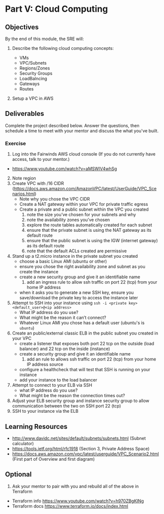# Part V: Cloud Computing

## Objectives
By the end of this module, the SRE will:
1. Describe the following cloud computing concepts:
    - VMs
    - VPC/Subnets
    - Regions/Zones
    - Security Groups
    - LoadBalncing
    - Gateways
    - Routes

2. Setup a VPC in AWS

## Deliverables
Complete the project described below. Answer the questions, then schedule a time to meet with your mentor and discuss the what you've built.  

### Exercise
1. Log into the Fairwinds AWS cloud console (If you do not currently have access, talk to your mentor.)
- https://www.youtube.com/watch?v=aMSWlV4whSg
2. Note region
3. Create VPC with /16 CIDR (https://docs.aws.amazon.com/AmazonVPC/latest/UserGuide/VPC_Scenarios.html)
    - Note why you chose the VPC CIDR
    - Create a NAT gateway within your VPC for private traffic egress
    - Create a private and a public subnet within the VPC you created
      1. note the size you’ve chosen for your subnets and why
      2. note the availability zones you’ve chosen
      3. explore the route tables automatically created for each subnet
      4. ensure that the private subnet is using the NAT gateway as its default route
      5. ensure that the public subnet is using the IGW (internet gateway) as its default route
      6. note that the default ACLs created are permissive
4. Stand up a t2.micro instance in the private subnet you created
    - choose a basic Linux AMI (ubuntu or other)
    - ensure you chose the right availability zone and subnet as you create the instance
    - create a new security group and give it an identifiable name
      1. add an ingress rule to allow ssh traffic on port 22 (tcp) from your home IP address
    - when it asks you to generate a new SSH key, ensure you save/download the private key to access the instance later
5. Attempt to SSH into your instance using `ssh -i <private key> <default_user>@<ip address>`
    - What IP address do you use?
    - What might be the reason it can’t connect?
    - Whatever Linux AMI you chose has a default user (ubuntu's is `ubuntu`)
6. Create an public/external classic ELB in the public subnet you created in your VPC
    - create a listener that exposes both port 22 tcp on the outside (load balancer) and 22 tcp on the inside (instance)
    - create a security group and give it an identifiable name
      1. add an rule to allows ssh traffic on port 22 (tcp) from your home IP address source
    - configure a healthcheck that will test that SSH is running on your instance
    - add your instance to the load balancer
7. Attempt to connect to your ELB via SSH
    - what IP address do you use?
    - What might be the reason the connection times out?
8. Adjust your ELB security group and instance security group to allow communication between the two on SSH port 22 (tcp)
9. SSH to your instance via the ELB

## Learning Resources

- http://www.davidc.net/sites/default/subnets/subnets.html (Subnet calculator)
- https://tools.ietf.org/html/rfc1918 (Section 3, Private Address Space)
- https://docs.aws.amazon.com/vpc/latest/userguide/VPC_Scenario2.html (First part of Overview and first diagram)

## Optional
1. Ask your mentor to pair with you and rebuild all of the above in Terraform
- Terraform info https://www.youtube.com/watch?v=h970ZBgKINg
- Terraform docs https://www.terraform.io/docs/index.html
